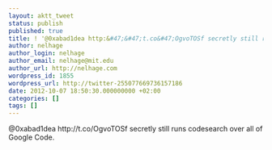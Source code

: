 ```yaml
---
layout: aktt_tweet
status: publish
published: true
title: ! '@0xabad1dea http:&#47;&#47;t.co&#47;OgvoTOSf secretly still ru...'
author: nelhage
author_login: nelhage
author_email: nelhage@mit.edu
author_url: http://nelhage.com
wordpress_id: 1855
wordpress_url: http://twitter-255077669736157186
date: 2012-10-07 18:50:30.000000000 +02:00
categories: []
tags: []
---
```

@0xabad1dea http:&#47;&#47;t.co&#47;OgvoTOSf secretly still runs codesearch over all of Google Code.
